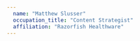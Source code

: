 ```yaml
---
  name: "Matthew Slusser"
  occupation_title: "Content Strategist"
  affiliation: "Razorfish Healthware"
---
```

